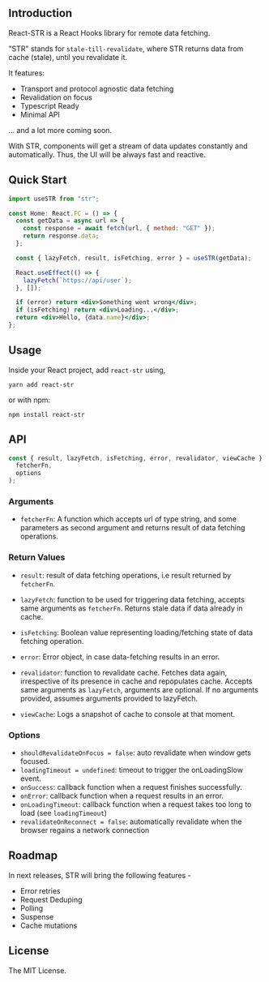 ## Introduction

React-STR is a React Hooks library for remote data fetching.

"STR" stands for `stale-till-revalidate`, where STR returns data from cache (stale), until you revalidate it.

It features:

- Transport and protocol agnostic data fetching
- Revalidation on focus
- Typescript Ready
- Minimal API

... and a lot more coming soon.

With STR, components will get a stream of data updates constantly and automatically. Thus, the UI will be always fast and reactive.

## Quick Start

```jsx
import useSTR from "str";

const Home: React.FC = () => {
  const getData = async url => {
    const response = await fetch(url, { method: "GET" });
    return response.data;
  };

  const { lazyFetch, result, isFetching, error } = useSTR(getData);

  React.useEffect(() => {
    lazyFetch(`https://api/user`);
  }, []);

  if (error) return <div>Something went wrong</div>;
  if (isFetching) return <div>Loading...</div>;
  return <div>Hello, {data.name}</div>;
};
```

## Usage

Inside your React project, add `react-str` using,

`yarn add react-str`

or with npm:

`npm install react-str`

## API

```jsx
const { result, lazyFetch, isFetching, error, revalidator, viewCache } = useSTR(
  fetcherFn,
  options
);
```

### Arguments

- `fetcherFn`: A function which accepts url of type string, and some parameters as second argument and returns result of data fetching operations.

### Return Values

- `result`: result of data fetching operations, i.e result returned by `fetcherFn`.

- `lazyFetch`: function to be used for triggering data fetching, accepts same arguments as `fetcherFn`. Returns stale data if data already in cache.

- `isFetching`: Boolean value representing loading/fetching state of data fetching operation.

- `error`: Error object, in case data-fetching results in an error.

- `revalidator`: function to revalidate cache. Fetches data again, irrespective of its presence in cache and repopulates cache. Accepts same arguments as `lazyFetch`, arguments are optional. If no arguments provided, assumes arguments provided to lazyFetch.

- `viewCache`: Logs a snapshot of cache to console at that moment.

### Options

- `shouldRevalidateOnFocus = false`: auto revalidate when window gets focused.
- `loadingTimeout = undefined`: timeout to trigger the onLoadingSlow event.
- `onSuccess`: callback function when a request finishes successfully.
- `onError`: callback function when a request results in an error.
- `onLoadingTimeout`: callback function when a request takes too long to load (see `loadingTimeout`)
- `revalidateOnReconnect = false`: automatically revalidate when the browser regains a network connection

## Roadmap

In next releases, STR will bring the following features -

- Error retries
- Request Deduping
- Polling
- Suspense
- Cache mutations

## License

The MIT License.

